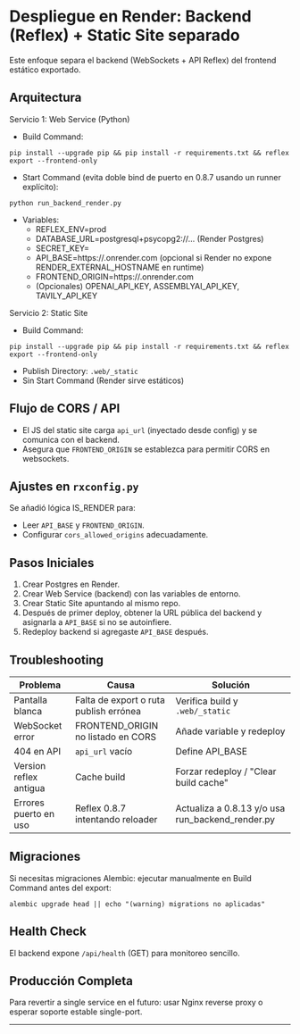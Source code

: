 # Despliegue en Render: Backend (Reflex) + Static Site separado

Este enfoque separa el backend (WebSockets + API Reflex) del frontend estático exportado.

## Arquitectura

Servicio 1: Web Service (Python)
- Build Command:
```
pip install --upgrade pip && pip install -r requirements.txt && reflex export --frontend-only
```
- Start Command (evita doble bind de puerto en 0.8.7 usando un runner explícito):
```
python run_backend_render.py
```
- Variables:
  - REFLEX_ENV=prod
  - DATABASE_URL=postgresql+psycopg2://... (Render Postgres)
  - SECRET_KEY=<token seguro>
  - API_BASE=https://<dominio-backend>.onrender.com  (opcional si Render no expone RENDER_EXTERNAL_HOSTNAME en runtime)
  - FRONTEND_ORIGIN=https://<dominio-frontend>.onrender.com
  - (Opcionales) OPENAI_API_KEY, ASSEMBLYAI_API_KEY, TAVILY_API_KEY

Servicio 2: Static Site
- Build Command:
```
pip install --upgrade pip && pip install -r requirements.txt && reflex export --frontend-only
```
- Publish Directory: `.web/_static`
- Sin Start Command (Render sirve estáticos)

## Flujo de CORS / API
- El JS del static site carga `api_url` (inyectado desde config) y se comunica con el backend.
- Asegura que `FRONTEND_ORIGIN` se establezca para permitir CORS en websockets.

## Ajustes en `rxconfig.py`
Se añadió lógica IS_RENDER para:
- Leer `API_BASE` y `FRONTEND_ORIGIN`.
- Configurar `cors_allowed_origins` adecuadamente.

## Pasos Iniciales
1. Crear Postgres en Render.
2. Crear Web Service (backend) con las variables de entorno.
3. Crear Static Site apuntando al mismo repo.
4. Después de primer deploy, obtener la URL pública del backend y asignarla a `API_BASE` si no se autoinfiere.
5. Redeploy backend si agregaste `API_BASE` después.

## Troubleshooting
| Problema | Causa | Solución |
|----------|-------|----------|
| Pantalla blanca | Falta de export o ruta publish errónea | Verifica build y `.web/_static` |
| WebSocket error | FRONTEND_ORIGIN no listado en CORS | Añade variable y redeploy |
| 404 en API | `api_url` vacío | Define API_BASE |
| Version reflex antigua | Cache build | Forzar redeploy / "Clear build cache" |
| Errores puerto en uso  | Reflex 0.8.7 intentando reloader | Actualiza a 0.8.13 y/o usa run_backend_render.py |

## Migraciones
Si necesitas migraciones Alembic: ejecutar manualmente en Build Command antes del export:
```
alembic upgrade head || echo "(warning) migrations no aplicadas"
```

## Health Check
El backend expone `/api/health` (GET) para monitoreo sencillo.

## Producción Completa
Para revertir a single service en el futuro: usar Nginx reverse proxy o esperar soporte estable single-port.

---
